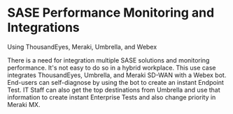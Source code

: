 SASE Performance Monitoring and Integrations
=====================================
Using ThousandEyes, Meraki, Umbrella, and Webex

There is a need for integration multiple SASE solutions and monitoring performance. It's not easy
to do so in a hybrid workplace. This use case integrates ThousandEyes, Umbrella, and Meraki SD-WAN
with a Webex bot. End-users can self-diagnose by using the bot to create an instant Endpoint Test.
IT Staff can also get the top destinations from Umbrella and use that information to create instant
Enterprise Tests and also change priority in Meraki MX.
